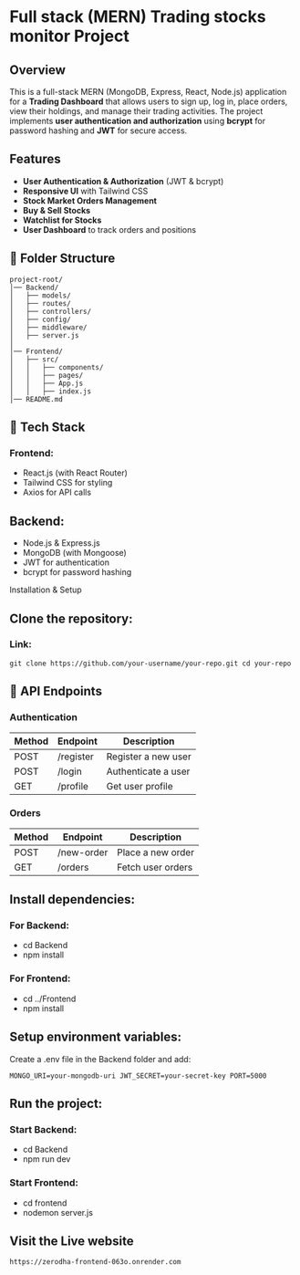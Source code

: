 # Full stack (MERN) Trading stocks monitor Project

##  Overview
This is a full-stack MERN (MongoDB, Express, React, Node.js) application for a **Trading Dashboard** that allows users to sign up, log in, place orders, view their holdings, and manage their trading activities. The project implements **user authentication and authorization** using **bcrypt** for password hashing and **JWT** for secure access.

##  Features
- **User Authentication & Authorization** (JWT & bcrypt)
- **Responsive UI** with Tailwind CSS
- **Stock Market Orders Management**
- **Buy & Sell Stocks**
- **Watchlist for Stocks**
- **User Dashboard** to track orders and positions

## 📂 Folder Structure
```plaintext
project-root/
│── Backend/
│   ├── models/
│   ├── routes/
│   ├── controllers/
│   ├── config/
│   ├── middleware/
│   ├── server.js
│
│── Frontend/
│   ├── src/
│   │   ├── components/
│   │   ├── pages/
│   │   ├── App.js
│   │   ├── index.js
│── README.md
```

## 🔧 Tech Stack

### Frontend:

- React.js (with React Router)
- Tailwind CSS for styling
- Axios for API calls

## Backend:

- Node.js & Express.js
- MongoDB (with Mongoose)
- JWT for authentication
- bcrypt for password hashing

 Installation & Setup

## Clone the repository:

### Link: 
``git clone https://github.com/your-username/your-repo.git
cd your-repo ``

## 🔑 API Endpoints

### Authentication
| Method | Endpoint  | Description          |
|--------|-----------|----------------------|
| POST   | /register | Register a new user  |
| POST   | /login    | Authenticate a user  |
| GET    | /profile  | Get user profile     |

### Orders
| Method | Endpoint   | Description         |
|--------|------------|---------------------|
| POST   | /new-order | Place a new order   |
| GET    | /orders    | Fetch user orders   |


## Install dependencies:

### For Backend:

- cd Backend
- npm install

### For Frontend:

- cd ../Frontend
- npm install

## Setup environment variables:

Create a .env file in the Backend folder and add:

` MONGO_URI=your-mongodb-uri
JWT_SECRET=your-secret-key
PORT=5000 `

## Run the project:

### Start Backend:

- cd Backend
- npm run dev

### Start Frontend:
- cd frontend
- nodemon server.js

## Visit the Live website 
``
https://zerodha-frontend-063o.onrender.com
``
